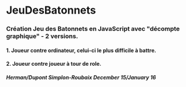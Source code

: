 # JeuDesBatonnets
### Création Jeu des Batonnets en JavaScript avec "décompte graphique" - 2 versions.
#### 1. Joueur contre ordinateur, celui-ci le plus difficile à battre.
#### 2. Joueur contre joueur à tour de role.



##### Herman/Dupont Simplon-Roubaix December 15/January 16
